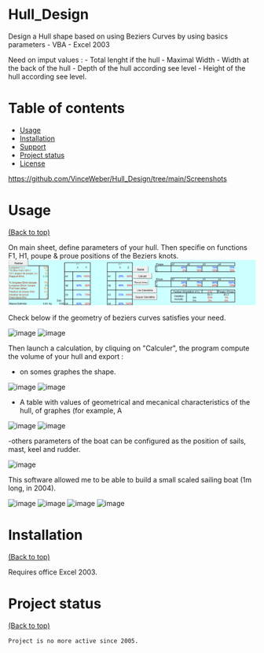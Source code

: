 # Hull_Design

  Design a Hull shape based on using Beziers Curves by using basics parameters  - VBA - Excel 2003

  Need on imput values : 
    - Total lenght if the hull
    - Maximal Width
    - Width at the back of the hull
    - Depth of the hull according see level
    - Height of the hull according see level.
  
      

# Table of contents

- [Usage](#usage)
- [Installation](#installation)
- [Support](#Support)
- [Project status](#Project-status)
- [License](#license)

https://github.com/VinceWeber/Hull_Design/tree/main/Screenshots


# Usage

[(Back to top)](#table-of-contents)

On main sheet, define parameters of your hull.
Then specifie on functions F1, H1, poupe & proue positions of the Beziers knots.
![image](https://github.com/VinceWeber/Hull_Design/blob/VinceWeber-Editing-Readme/Screenshots/Hull%20parameters.png)

Check below if the geometry of beziers curves satisfies your need.

![image](https://github.com/VinceWeber/Hull_Design/tree/main/Screenshots/Screenshots/Hull_Parametes%20graphical_output.png)
![image](https://github.com/VinceWeber/Hull_Design/tree/main/Screenshots/Hull_Parametes%20graphical_output_Bezier_couples.png)

Then launch a calculation, by cliquing on "Calculer", the program compute the volume of your hull and export :
- on somes graphes the shape.

![image](https://github.com/VinceWeber/Hull_Design/tree/main/Screenshots/Hull_Horizontal_section.png)
![image](https://github.com/VinceWeber/Hull_Design/tree/main/Screenshots/Hull_longitudinal_vertical_section.png)

- A table with values of geometrical and mecanical characteristics of the hull, of graphes (for example, A

![image](https://github.com/VinceWeber/Hull_Design/tree/main/Screenshots/Calculation%20results.png)
![image](https://github.com/VinceWeber/Hull_Design/tree/main/Screenshots/Wet_surface_evolution_avec_angle_de_gite.png)

-others parameters of the boat can be configured as the position of sails, mast, keel and rudder.

![image](https://github.com/VinceWeber/Hull_Design/tree/main/Screenshots/Hull_Parametes%20graphical_output_underwater.png)


This software allowed me to be able to build a small scaled sailing boat (1m long, in 2004).

![image](https://github.com/VinceWeber/Hull_Design/tree/main/Screenshots/maquette%20006.jpg)
![image](https://github.com/VinceWeber/Hull_Design/tree/main/Screenshots/maquette%20199a.jpg)
![image](https://github.com/VinceWeber/Hull_Design/tree/main/Screenshots/maquette%20215.jpg)
![image](https://github.com/VinceWeber/Hull_Design/tree/main/Screenshots/maquette%20228.jpg)

# Installation

[(Back to top)](#table-of-contents)
  
  Requires office Excel 2003.


# Project status

[(Back to top)](#table-of-contents)

    Project is no more active since 2005.


